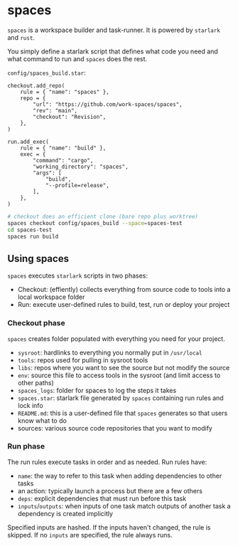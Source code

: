 # spaces

`spaces` is a workspace builder and task-runner. It is powered by `starlark` and `rust`.

You simply define a starlark script that defines what code you need and what command to run and `spaces` does the rest.

`config/spaces_build.star`:

```star
checkout.add_repo(
    rule = { "name": "spaces" },
    repo = {
        "url": "https://github.com/work-spaces/spaces",
        "rev": "main",
        "checkout": "Revision",
    },
)

run.add_exec(
    rule = { "name": "build" },
    exec = {
        "command": "cargo",
        "working_directory": "spaces",
        "args": [
            "build",
            "--profile=release",
        ],
    },
)
```

```sh
# checkout does an efficient clone (bare repo plus worktree)
spaces checkout config/spaces_build --space=spaces-test
cd spaces-test
spaces run build
```

## Using spaces

`spaces` executes `starlark` scripts in two phases:

- Checkout: (effiently) collects everything from source code to tools into a local workspace folder
- Run: execute user-defined rules to build, test, run or deploy your project

### Checkout phase

`spaces` creates folder populated with everything you need for your project.

- `sysroot`: hardlinks to everything you normally put in `/usr/local`
- `tools`: repos used for pulling in sysroot tools
- `libs`: repos where you want to see the source but not modify the source
- `env`: source this file to access tools in the sysroot (and limit access to other paths)
- `spaces_logs`: folder for spaces to log the steps it takes
- `spaces.star`: starlark file generated by `spaces` containing run rules and lock info
- `README.md`: this is a user-defined file that `spaces` generates so that users know what to do
-  sources: various source code repositories that you want to modify

### Run phase

The run rules execute tasks in order and as needed. Run rules have:

- `name`: the way to refer to this task when adding dependencies to other tasks
- an action: typically launch a process but there are a few others
- `deps`: explicit dependencies that must run before this task
- `inputs`/`outputs`: when inputs of one task match outputs of another task a dependency is created implicitly

Specified inputs are hashed. If the inputs haven't changed, the rule is skipped. If no `inputs` are specified, the rule always runs.




